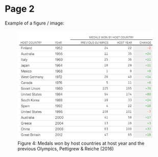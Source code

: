 # Page 2

Example of a figure / image:
<figure>
  <img src="https://raw.githubusercontent.com/hongtaoh/olymvis/master/static/pics/2-1.png"></img>
  <figcaption>
  	Figure 4: Medals won by host countries at host year and the previous Olympics, Pettigrew & Reiche (2016)
  </figcaption>
</figure>
